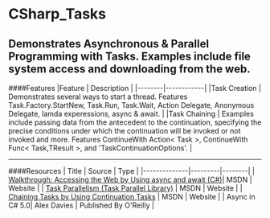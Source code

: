 # CSharp_Tasks
Demonstrates Asynchronous &amp; Parallel Programming with Tasks. Examples include file system access and downloading from the web.
---
####Features
|Feature | Description |
|--------|------------|
|Task Creation | Demonstrates several ways to start a thread. Features Task.Factory.StartNew, Task.Run, Task.Wait, Action Delegate, Anonymous Delegate, lamda experessions, async & await. |
|Task Chaining | Examples include passing data from the antecedent to the continuation, specifying the precise conditions under which the continuation will be invoked or not invoked and more. Features ContinueWith Action< Task >, ContinueWith Func< Task,TResult >, and 'TaskContinuationOptions'. |

---
####Resources
| Title | Source | Type |
|--------------|---------|--------|
| [Walkthrough: Accessing the Web by Using async and await (C#)](https://msdn.microsoft.com/en-us/library/mt674891.aspx)| MSDN | Website |
| [Task Parallelism (Task Parallel Library)]( https://msdn.microsoft.com/en-us/library/dd537609(v=vs.110).aspx) | MSDN | Website |
| [Chaining Tasks by Using Continuation Tasks]( https://msdn.microsoft.com/en-us/library/ee372288(v=vs.110).aspx) | MSDN | Website |
| Async in C# 5.0| Alex Davies | Published By O'Reilly |
